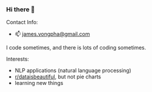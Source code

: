 ### Hi there 👋

Contact Info:
- :mailbox: james.vongpha@gmail.com

I code sometimes, and there is lots of coding sometimes.

Interests: 
- NLP applications (natural language processing)
- [r/dataisbeautiful](https://www.reddit.com/r/dataisbeautiful/), but not pie charts
- learning new things
